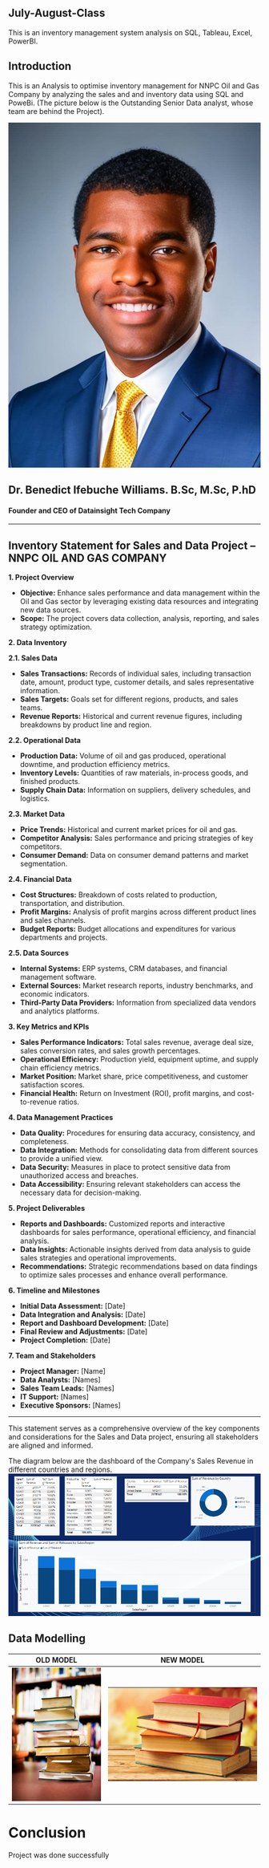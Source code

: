 ## July-August-Class
This is an inventory management system analysis on SQL, Tableau, Excel, PowerBI.
## Introduction 
This is an Analysis to optimise inventory management for NNPC Oil and Gas Company by analyzing the sales and and inventory data using
SQL and PoweBi. (The picture below is the Outstanding Senior Data analyst, whose team are behind the Project).

![](https://github.com/BenedictIfebucheWilliams/July-August-Class/blob/main/my%20future.jpg)
## Dr. Benedict Ifebuche Williams. B.Sc, M.Sc, P.hD
#### Founder and CEO of Datainsight Tech Company
---
## Inventory Statement for Sales and Data Project – NNPC OIL AND GAS COMPANY

**1. Project Overview**
   - **Objective:** Enhance sales performance and data management within the Oil and Gas sector by leveraging existing data resources and integrating new data sources.
   - **Scope:** The project covers data collection, analysis, reporting, and sales strategy optimization.

**2. Data Inventory**

   **2.1. Sales Data**
   - **Sales Transactions:** Records of individual sales, including transaction date, amount, product type, customer details, and sales representative information.
   - **Sales Targets:** Goals set for different regions, products, and sales teams.
   - **Revenue Reports:** Historical and current revenue figures, including breakdowns by product line and region.

   **2.2. Operational Data**
   - **Production Data:** Volume of oil and gas produced, operational downtime, and production efficiency metrics.
   - **Inventory Levels:** Quantities of raw materials, in-process goods, and finished products.
   - **Supply Chain Data:** Information on suppliers, delivery schedules, and logistics.

   **2.3. Market Data**
   - **Price Trends:** Historical and current market prices for oil and gas.
   - **Competitor Analysis:** Sales performance and pricing strategies of key competitors.
   - **Consumer Demand:** Data on consumer demand patterns and market segmentation.

   **2.4. Financial Data**
   - **Cost Structures:** Breakdown of costs related to production, transportation, and distribution.
   - **Profit Margins:** Analysis of profit margins across different product lines and sales channels.
   - **Budget Reports:** Budget allocations and expenditures for various departments and projects.

   **2.5. Data Sources**
   - **Internal Systems:** ERP systems, CRM databases, and financial management software.
   - **External Sources:** Market research reports, industry benchmarks, and economic indicators.
   - **Third-Party Data Providers:** Information from specialized data vendors and analytics platforms.

**3. Key Metrics and KPIs**
   - **Sales Performance Indicators:** Total sales revenue, average deal size, sales conversion rates, and sales growth percentages.
   - **Operational Efficiency:** Production yield, equipment uptime, and supply chain efficiency metrics.
   - **Market Position:** Market share, price competitiveness, and customer satisfaction scores.
   - **Financial Health:** Return on Investment (ROI), profit margins, and cost-to-revenue ratios.

**4. Data Management Practices**
   - **Data Quality:** Procedures for ensuring data accuracy, consistency, and completeness.
   - **Data Integration:** Methods for consolidating data from different sources to provide a unified view.
   - **Data Security:** Measures in place to protect sensitive data from unauthorized access and breaches.
   - **Data Accessibility:** Ensuring relevant stakeholders can access the necessary data for decision-making.

**5. Project Deliverables**
   - **Reports and Dashboards:** Customized reports and interactive dashboards for sales performance, operational efficiency, and financial analysis.
   - **Data Insights:** Actionable insights derived from data analysis to guide sales strategies and operational improvements.
   - **Recommendations:** Strategic recommendations based on data findings to optimize sales processes and enhance overall performance.

**6. Timeline and Milestones**
   - **Initial Data Assessment:** [Date]
   - **Data Integration and Analysis:** [Date]
   - **Report and Dashboard Development:** [Date]
   - **Final Review and Adjustments:** [Date]
   - **Project Completion:** [Date]

**7. Team and Stakeholders**
   - **Project Manager:** [Name]
   - **Data Analysts:** [Names]
   - **Sales Team Leads:** [Names]
   - **IT Support:** [Names]
   - **Executive Sponsors:** [Names]

---

This statement serves as a comprehensive overview of the key components and considerations for the Sales and Data project, ensuring all stakeholders are aligned and informed.


The diagram below are the dashboard of the Company's Sales Revenue in different countries and regions.
![](https://github.com/BenedictIfebucheWilliams/July-August-Class/blob/main/NNPC%20Dashboard.png)


## Data Modelling


OLD MODEL                                                                                              |     NEW MODEL
:-----------------:                                                                                    |   :------------------:
![](https://github.com/BenedictIfebucheWilliams/July-August-Class/blob/main/books%20on%20table.png)    |   ![](https://github.com/BenedictIfebucheWilliams/July-August-Class/blob/main/books.jpg)  


# Conclusion
Project was done successfully
